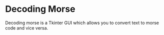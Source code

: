 # Decoding Morse

Decoding morse is a Tkinter GUI which allows you to convert text to morse code and vice versa.